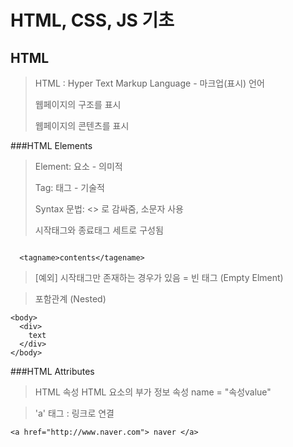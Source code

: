 # HTML, CSS, JS 기초

## HTML

> HTML :  Hyper Text Markup Language - 마크업(표시) 언어
> 
> 웹페이지의 구조를 표시
> 
> 웹페이지의 콘텐츠를 표시
> 


###HTML Elements

> Element: 요소 - 의미적
>
> Tag: 태그 - 기술적
>
> Syntax 문법: <> 로 감싸줌, 소문자 사용
> 
> 시작태그와 종료태그 세트로 구성됨
```

  <tagname>contents</tagename>
```

> [예외] 시작태그만 존재하는 경우가 있음 = 빈 태그 (Empty Elment)


> 포함관계 (Nested) 
```
<body> 
  <div>  
    text
  </div> 
</body>
```

###HTML Attributes

> HTML 속성
> HTML 요소의 부가 정보
> 속성 name = "속성value"

> 'a' 태그 : 링크로 연결
> 
```
<a href="http://www.naver.com"> naver </a>

```

